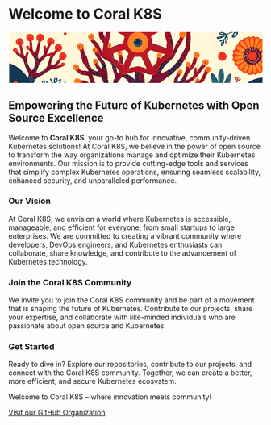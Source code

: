 # Welcome to Coral K8S
![image](./thumbnail.png)
## Empowering the Future of Kubernetes with Open Source Excellence

Welcome to **Coral K8S**, your go-to hub for innovative, community-driven Kubernetes solutions! At Coral K8S, we believe in the power of open source to transform the way organizations manage and optimize their Kubernetes environments. Our mission is to provide cutting-edge tools and services that simplify complex Kubernetes operations, ensuring seamless scalability, enhanced security, and unparalleled performance.

### Our Vision
At Coral K8S, we envision a world where Kubernetes is accessible, manageable, and efficient for everyone, from small startups to large enterprises. We are committed to creating a vibrant community where developers, DevOps engineers, and Kubernetes enthusiasts can collaborate, share knowledge, and contribute to the advancement of Kubernetes technology.

### Join the Coral K8S Community
We invite you to join the Coral K8S community and be part of a movement that is shaping the future of Kubernetes. Contribute to our projects, share your expertise, and collaborate with like-minded individuals who are passionate about open source and Kubernetes.

### Get Started
Ready to dive in? Explore our repositories, contribute to our projects, and connect with the Coral K8S community. Together, we can create a better, more efficient, and secure Kubernetes ecosystem.

Welcome to Coral K8S – where innovation meets community!

[Visit our GitHub Organization](https://github.com/Coral-K8S)
